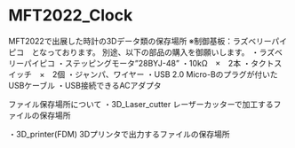 # MFT2022_Clock
MFT2022で出展した時計の3Dデータ類の保存場所
※制御基板：ラズベリーパイピコ　となっております。
別途、以下の部品の購入を御願いします。
・ラズベリーパイピコ
・ステッピングモータ”28BYJ-48”
・10kΩ　×　2本
・タクトスイッチ　×　2個
・ジャンパ、ワイヤー
・USB 2.0 Micro-Bのプラグが付いたUSBケーブル
・USB接続できるACアダプタ

ファイル保存場所について
・3D_Laser_cutter
レーザーカッターで加工するファイルの保存場所

・3D_printer(FDM)
3Dプリンタで出力するファイルの保存場所

